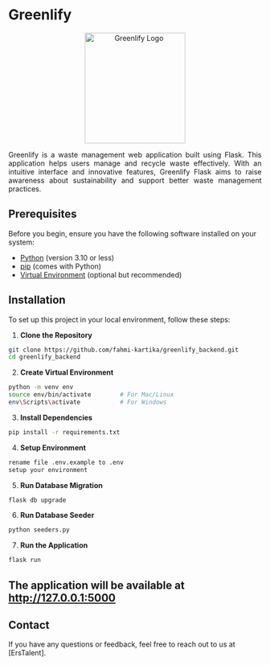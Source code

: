 # Greenlify

<p align="center">
  <img src="https://ik.imagekit.io/3s8oi0rad/Members/logo-erstalent.png?updatedAt=1734036269066" alt="Greenlify Logo" width="200" height="220">
</p>
<p align="justify">
Greenlify is a waste management web application built using Flask. This application helps users manage and recycle waste effectively. With an intuitive interface and innovative features, Greenlify Flask aims to raise awareness about sustainability and support better waste management practices.
</p>

## Prerequisites

Before you begin, ensure you have the following software installed on your system:

- [Python](https://www.python.org/) (version 3.10 or less)
- [pip](https://pip.pypa.io/) (comes with Python)
- [Virtual Environment](https://docs.python.org/3/library/venv.html) (optional but recommended)

## Installation

To set up this project in your local environment, follow these steps:

1. **Clone the Repository**
```bash
git clone https://github.com/fahmi-kartika/greenlify_backend.git
cd greenlify_backend
```

2. **Create Virtual Environment**
```bash
python -m venv env
source env/bin/activate        # For Mac/Linux
env\Scripts\activate           # For Windows
```

3. **Install Dependencies**
```bash
pip install -r requirements.txt
```

4. **Setup Environment**
```bash
rename file .env.example to .env
setup your environment
```

5. **Run Database Migration**
```bash
flask db upgrade
```

6. **Run Database Seeder**
```bash
python seeders.py
```

7. **Run the Application**
```bash
flask run
```
## The application will be available at http://127.0.0.1:5000

## Contact

If you have any questions or feedback, feel free to reach out to us at [ErsTalent].
